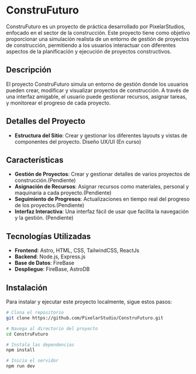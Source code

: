 # ConstruFuturo

ConstruFuturo es un proyecto de práctica desarrollado por PixelarStudios, enfocado en el sector de la construcción. Este proyecto tiene como objetivo proporcionar una simulación realista de un entorno de gestión de proyectos de construcción, permitiendo a los usuarios interactuar con diferentes aspectos de la planificación y ejecución de proyectos constructivos.

## Descripción

El proyecto ConstruFuturo simula un entorno de gestión donde los usuarios pueden crear, modificar y visualizar proyectos de construcción. A través de una interfaz amigable, el usuario puede gestionar recursos, asignar tareas, y monitorear el progreso de cada proyecto.
## Detalles del Proyecto
- **Estructura del Sitio**: Crear y gestionar los diferentes layouts y vistas de componentes del proyecto. Diseño UX/UI (En curso)


## Características

- **Gestión de Proyectos**: Crear y gestionar detalles de varios proyectos de construcción.(Pendiente)
- **Asignación de Recursos**: Asignar recursos como materiales, personal y maquinaria a cada proyecto.(Pendiente)
- **Seguimiento de Progresos**: Actualizaciones en tiempo real del progreso de los proyectos.(Pendiente)
- **Interfaz Interactiva**: Una interfaz fácil de usar que facilita la navegación y la gestión. (Pendiente)

## Tecnologías Utilizadas

- **Frontend**: Astro, HTML, CSS, TailwindCSS, ReactJs
- **Backend**: Node.js, Express.js
- **Base de Datos**: FireBase
- **Despliegue**: FireBase, AstroDB

## Instalación

Para instalar y ejecutar este proyecto localmente, sigue estos pasos:

```bash
# Clona el repositorio
git clone https://github.com/PixelarStudio/ConstruFuturo.git

# Navega al directorio del proyecto
cd ConstruFuturo

# Instala las dependencias
npm install

# Inicia el servidor
npm run dev
